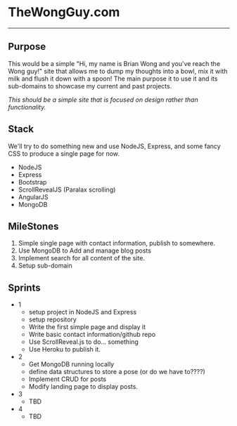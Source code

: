 # TheWongGuy.com 
___
## Purpose
This would be a simple "Hi, my name is Brian Wong and you've reach the Wong guy!" site that allows me to dump my thoughts into a bowl, mix it with milk and flush it down with a spoon! The main purpose it to use it and its sub-domains to showcase my current and past projects. 

_This should be a simple site that is focused on design rather than functionality._

## Stack 
We'll try to do something new and use NodeJS, Express, and some fancy CSS to produce a single page for now. 
- NodeJS
- Express
- Bootstrap 
- ScrollRevealJS (Paralax scrolling)
- AngularJS
- MongoDB 

## MileStones 
1. Simple single page with contact information, publish to somewhere. 
2. Use MongoDB to Add and manage blog posts 
3. Implement search for all content of the site. 
4. Setup sub-domain 

## Sprints 
- 1
    + setup project in NodeJS and Express 
    + setup repository 
    + Write the first simple page and display it
    + Write basic contact information/github repo 
    + Use ScrollReveal.js to do... something
    + Use Heroku to publish it. 
- 2
    + Get MongoDB running locally
    + define data structures to store a pose (or do we have to????)
    + Implement CRUD for posts 
    + Modify landing page to display posts. 
- 3
    + TBD
- 4
    + TBD

